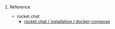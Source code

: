 1. Reference

     - rocket.chat
       - [rocket.chat / installation / docker-compose](https://rocket.chat/docs/installation/docker-containers/docker-compose/)
